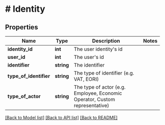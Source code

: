 # # Identity

## Properties

Name | Type | Description | Notes
------------ | ------------- | ------------- | -------------
**identity_id** | **int** | The user identity&#39;s id |
**user_id** | **int** | The user&#39;s id |
**identifier** | **string** | The identifier |
**type_of_identifier** | **string** | The type of identifier (e.g. VAT, EORI) |
**type_of_actor** | **string** | The type of actor (e.g. Employee, Economic Operator, Custom representative) |

[[Back to Model list]](../../README.md#models) [[Back to API list]](../../README.md#endpoints) [[Back to README]](../../README.md)
